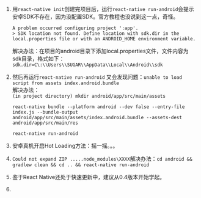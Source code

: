 1. 用`react-native init`创建完项目后，运行`react-native run-android`会提示安卓SDK不存在，因为没配置SDK。官方教程也没说到这一点，奇怪。

   ```
   A problem occurred configuring project ':app'.
   > SDK location not found. Define location with sdk.dir in the local.properties file or with an ANDROID_HOME environment variable.
   ```

   解决办法：在项目的android目录下添加local.properties文件，文件内容为sdk目录，格式如下：  
   `sdk.dir=C\:\\Users\\SUGAR\\AppData\\Local\\Android\\sdk`

2. 然后再运行`react-native run-android` 又会发现问题：`unable to load script from assets index.android.bundle`  
   解决办法：  
   `(in project directory) mkdir android/app/src/main/assets`

   `react-native bundle --platform android --dev false --entry-file index.js --bundle-output android/app/src/main/assets/index.android.bundle --assets-dest android/app/src/main/res`

   `react-native run-android`

3. 安卓真机开启Hot Loading方法：摇一摇。。。

4. `Could not expand ZIP .....node_modules\XXXX`解决办法：`cd android && gradlew clean && cd .. && react-native run-android`

5. 鉴于React Native还处于快速更新中，建议从0.4版本开始学起。

6. 


